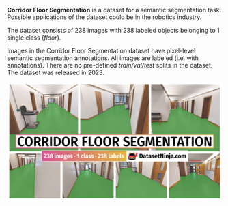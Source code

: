**Corridor Floor Segmentation** is a dataset for a semantic segmentation task. Possible applications of the dataset could be in the robotics industry. 

The dataset consists of 238 images with 238 labeled objects belonging to 1 single class (*floor*).

Images in the Corridor Floor Segmentation dataset have pixel-level semantic segmentation annotations. All images are labeled (i.e. with annotations). There are no pre-defined <i>train/val/test</i> splits in the dataset. The dataset was released in 2023.

<img src="https://github.com/dataset-ninja/corridor-floor-segmentation/raw/main/visualizations/poster.png">
